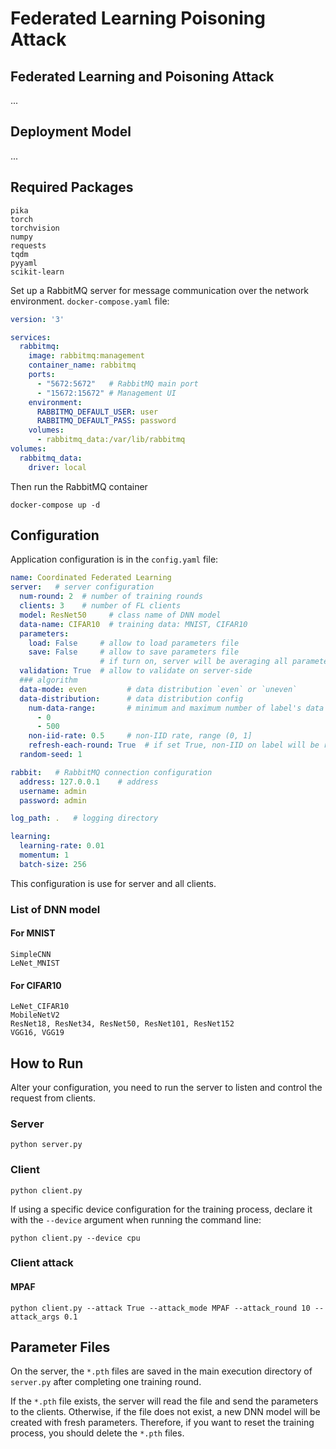 # Federated Learning Poisoning Attack

## Federated Learning and Poisoning Attack

...

## Deployment Model

...

## Required Packages
```
pika
torch
torchvision
numpy
requests
tqdm
pyyaml
scikit-learn
```

Set up a RabbitMQ server for message communication over the network environment. `docker-compose.yaml` file:

```yaml
version: '3'

services:
  rabbitmq:
    image: rabbitmq:management
    container_name: rabbitmq
    ports:
      - "5672:5672"   # RabbitMQ main port
      - "15672:15672" # Management UI
    environment:
      RABBITMQ_DEFAULT_USER: user
      RABBITMQ_DEFAULT_PASS: password
    volumes:
      - rabbitmq_data:/var/lib/rabbitmq
volumes:
  rabbitmq_data:
    driver: local
```

Then run the RabbitMQ container

```commandline
docker-compose up -d
```

## Configuration

Application configuration is in the `config.yaml` file:

```yaml
name: Coordinated Federated Learning
server:   # server configuration
  num-round: 2  # number of training rounds
  clients: 3    # number of FL clients
  model: ResNet50     # class name of DNN model
  data-name: CIFAR10  # training data: MNIST, CIFAR10
  parameters:
    load: False     # allow to load parameters file
    save: False     # allow to save parameters file
                    # if turn on, server will be averaging all parameters
  validation: True  # allow to validate on server-side
  ### algorithm
  data-mode: even         # data distribution `even` or `uneven`
  data-distribution:      # data distribution config
    num-data-range:       # minimum and maximum number of label's data
      - 0
      - 500
    non-iid-rate: 0.5     # non-IID rate, range (0, 1]
    refresh-each-round: True  # if set True, non-IID on label will be reset on each round
  random-seed: 1

rabbit:   # RabbitMQ connection configuration
  address: 127.0.0.1    # address
  username: admin
  password: admin

log_path: .   # logging directory

learning:
  learning-rate: 0.01
  momentum: 1
  batch-size: 256
```

This configuration is use for server and all clients.

### List of DNN model

#### For MNIST
```
SimpleCNN
LeNet_MNIST
```

#### For CIFAR10
```
LeNet_CIFAR10
MobileNetV2
ResNet18, ResNet34, ResNet50, ResNet101, ResNet152
VGG16, VGG19
```

## How to Run

Alter your configuration, you need to run the server to listen and control the request from clients.

### Server

```commandline
python server.py
```

### Client

```commandline
python client.py
```

If using a specific device configuration for the training process, declare it with the `--device` argument when running the command line:

```commandline
python client.py --device cpu
```

### Client attack

#### MPAF

```commandline
python client.py --attack True --attack_mode MPAF --attack_round 10 --attack_args 0.1
```

## Parameter Files

On the server, the `*.pth` files are saved in the main execution directory of `server.py` after completing one training round.

If the `*.pth` file exists, the server will read the file and send the parameters to the clients. Otherwise, if the file does not exist, a new DNN model will be created with fresh parameters. Therefore, if you want to reset the training process, you should delete the `*.pth` files.
